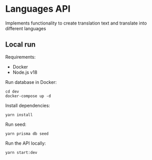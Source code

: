 # Languages API

Implements functionality to create translation text and translate into different languages

## Local run

Requirements:
- Docker
- Node.js v18

Run database in Docker:

```shell
cd dev
docker-compose up -d
```

Install dependencies:

```shell
yarn install
```

Run seed:

```shell
yarn prisma db seed
```

Run the API locally:

```shell
yarn start:dev
```
